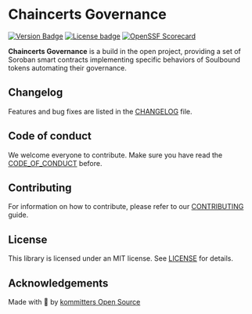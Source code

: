 # Chaincerts Governance

[![Version Badge](https://img.shields.io/badge/VERSION-v0.1.0-yellow?style=for-the-badge)](v0.0.1)
[![License badge](https://img.shields.io/github/license/kommitters/chaincerts_governance?style=for-the-badge)](https://github.com/kommitters/kadena.ex/blob/main/LICENSE)
[![OpenSSF Scorecard](https://img.shields.io/ossf-scorecard/github.com/kommitters/chaincerts_governance?label=openssf%20scorecard&style=for-the-badge)](https://api.securityscorecards.dev/projects/github.com/kommitters/chaincerts_governance)

**Chaincerts Governance** is a build in the open project, providing a set of Soroban smart contracts implementing specific behaviors of Soulbound tokens automating their governance.

## Changelog

Features and bug fixes are listed in the [CHANGELOG][changelog] file.

## Code of conduct

We welcome everyone to contribute. Make sure you have read the [CODE_OF_CONDUCT][coc] before.

## Contributing

For information on how to contribute, please refer to our [CONTRIBUTING][contributing] guide.

## License

This library is licensed under an MIT license. See [LICENSE][license] for details.

## Acknowledgements

Made with 💙 by [kommitters Open Source](https://kommit.co)

[license]: https://github.com/kommitters/.template/blob/main/LICENSE
[coc]: https://github.com/kommitters/.template/blob/main/CODE_OF_CONDUCT.md
[changelog]: https://github.com/kommitters/.template/blob/main/CHANGELOG.md
[contributing]: https://github.com/kommitters/.template/blob/main/CONTRIBUTING.md
